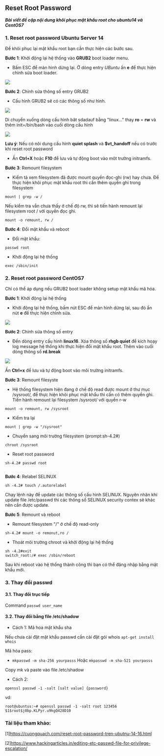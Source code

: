 
## Reset Root Password

***Bài viết đề cập nội dung khôi phục mật khẩu root cho ubuntu14 và CentOS7***

### 1. Reset root password Ubuntu Server 14

Để khôi phục lại mật khẩu root bạn cần thực hiện các bước sau.

**Bước 1**: Khởi động lại hệ thống vào **GRUB2** boot loader menu.

- Bấm ESC để màn hình dừng lại. Ở dòng entry *UBuntu* ấn **e** để thực hiện chỉnh sửa boot loader.

<img src="image/69.png">

**Bước 2**: Chỉnh sửa thông số entry GRUB2
- Cấu hình GRUB2 sẽ có các thông số như hình.

<img src="image/70.png">

Di chuyển xuống dòng cấu hình băt sdadauf bằng "linux..." thay **ro** = **rw** và thêm init=/bin/bash vào cuối dòng cấu hình

<img src="image/71.png">

**Lưu ý**: Nếu có nôi dung cấu hình **quiet splash** và **$vt_handoff** nếu có trước khi reset root password 

- Ấn **Ctrl+X** hoặc **F10** để lưu và tự động boot vào môt trường initramfs.

**Bước 3**: Remount filesystem

- Kiểm tả xem filesystem đã được mount quyền đọc-ghi (rw) hay chưa. Để thực hiện khôi phục mật khẩu root thì cần thêm quyền ghi trong filesystem

```
mount | grep -w /
```
Nếu kiểm tra vẫn chưa thấy ở chế độ rw, thì sẽ tiến hành remount lại filesystem root / với quyền đọc ghi. 

```
mount -o remount, rw /
```
**Bước 4**: Đổi mật khẩu và reboot

- Đổi mật khẩu:

```
passwd root
```
- Khởi động lại hệ thống

```
exec /sbin/init
```

### 2. Reset root password CentOS7

Chỉ có thể áp dụng nếu GRUB2 boot loader không setup mật khẩu mã hóa. 

**Bước 1**: Khởi động lại hệ thống

- Khởi động lại hệ thống, bấm nút ESC để màn hình dừng lại, sau đó ấn nút **e** để thực hiện chỉnh sửa.

<img src="image/72.png">

**Bước 2**: Chỉnh sửa thông số entry 
- Đến dòng entry cấu hình **linux16**. Xóa thông số **rhgb quiet** để kích hoạy log message hệ thống khi thực hiện đổi mật khẩu root. Thêm vào cuối dòng thông số **rd.break**

<img src="image/73.png">

Ấn **Ctrl+x** để lưu và tự động boot vào môi trường initramfs.

**Bước 3**: Remount filesyste

- Hệ thống filesystem hiện đang ở chế độ read được mount ở thư mục /sysroot/, để thực hiện khôi phục mật khẩu thì cần có thêm quyền ghi. Tiến hành remount lại filesystem /sysroot/ với quyền r-w

```
mount -o remount, rw /sysroot
```
- Kiểm tra lại
```
mount | grep -w "/sysroot"
```
- Chuyển sang môi trường filesystem (prompt:sh-4.2#)
```
chroot /sysroot
```
- Reset root password
```
sh-4.2# passwd root
```
<img scr="image/74.png">

**Bước 4**: Relabel SELINUX

```
sh -4.2# touch /.autorelabel
```
Chạy lệnh này để update các thông số cấu hình SELINUX. Nguyên nhân khi update file /etc/passwd thì các thông số SELINUX security contex sẽ khác nên cần được update.

**Bước 5**: Remount và reboot

- Remount filesystem "/" ở chế độ read-only
```
sh-4.2# mount -o remonut,ro /
```
- Thoát môi trường chroot và khởi động lại hệ thống
```
sh -4.2#exit
switch_root:/# exec /sbin/reboot
```
Sau khi reboot vào hệ thống thành công thì bạn có thể đăng nhập bằng mật khẩu mới. 


### 3. Thay đổi passwd
#### 3.1. Thay đổi trục tiếp
Command `passwd user_name`

#### 3.2. Thay đổi bằng file /etc/shadow 

- Cách 1: Mã hoa mật khẩu sha

Nếu chưa cài đặt mật khẩu passwd cần cài đặt gói whois `apt-get install whois` 

Mã hóa pass: 
- `mkpasswd -m sha-256 yourpasss`
Hoặc `mkpasswd -m sha-521 yourpasss`

Copy mk và paste vào file /etc/shadow

- Cách 2: 

`openssl passwd -1 -salt [salt value] {password}`

vd: 
```
root@ubuntus:~# openssl passwd -1 -salt root 123456
$1$root$j0bp.KLPyr.u9kgQ428D10
```


### Tài liệu tham khảo: 

[1]https://cuongquach.com/reset-root-password-tren-ubutnu-14-16.html

[2]https://www.hackingarticles.in/editing-etc-passwd-file-for-privilege-escalation/